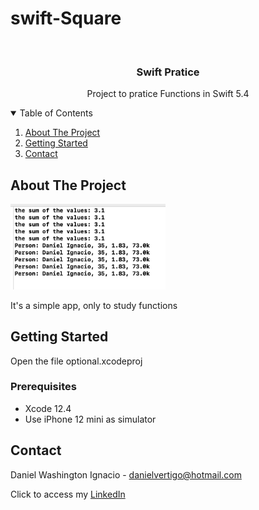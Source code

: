 # swift-Square

<!-- PROJECT LOGO -->
<br />
<p align="center">

  <h3 align="center">Swift Pratice</h3>
  <p align="center">
    Project to pratice Functions in Swift 5.4
  </p>
</p>



<!-- TABLE OF CONTENTS -->
<details open="open">
  <summary>Table of Contents</summary>
  <ol>
    <li>
      <a href="#about-the-project">About The Project</a>
    </li>
    <li>
      <a href="#getting-started">Getting Started</a>
    </li>
    <li><a href="#contact">Contact</a></li>
  </ol>
</details>



<!-- ABOUT THE PROJECT -->
## About The Project
<p float="left">
  <img src="https://github.com/Dwashi2/swift-optional/blob/main/print.png" width="248">
</p>
 
It's a simple app, only to study functions


<!-- GETTING STARTED -->
## Getting Started

Open the file optional.xcodeproj 

### Prerequisites

* Xcode 12.4
* Use iPhone 12 mini as simulator 

<!-- CONTACT -->
## Contact

Daniel Washington Ignacio - danielvertigo@hotmail.com

Click to access my [LinkedIn](https://www.linkedin.com/in/daniel-washington-ignacio-ab439b164/)
